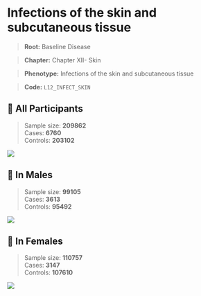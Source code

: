 # Infections of the skin and subcutaneous tissue

> **Root:** Baseline Disease  

> **Chapter:** Chapter XII- Skin  

> **Phenotype:** Infections of the skin and subcutaneous tissue  

> **Code:** `L12_INFECT_SKIN`

## 🧪 All Participants  
> Sample size: **209862**  
> Cases: **6760**  
> Controls: **203102**
<img src="/Disease/Figures/ALL/Incidence/L12_INFECT_SKIN.png"/>
<CsvTable src="/Disease/Data/ALL/Incidence/COX_L12_INFECT_SKIN.csv" label="🔍 View full results" />

## 👨 In Males  
> Sample size: **99105**  
> Cases: **3613**  
> Controls: **95492**
<img src="/Disease/Figures/Male/Incidence/L12_INFECT_SKIN.png"/>
<CsvTable src="/Disease/Data/Male/Incidence/COX_L12_INFECT_SKIN.csv" label="🔍 View full results" />

## 👩 In Females  
> Sample size: **110757**  
> Cases: **3147**  
> Controls: **107610**
<img src="/Disease/Figures/Female/Incidence/L12_INFECT_SKIN.png"/>
<CsvTable src="/Disease/Data/Female/Incidence/COX_L12_INFECT_SKIN.csv" label="🔍 View full results" />
